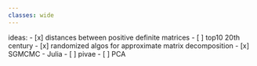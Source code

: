 ```yaml
---
classes: wide
---
```


ideas:
    - [x] distances between positive definite matrices
    - [ ] top10 20th century
    - [x] randomized algos for approximate matrix decomposition
    - [x] SGMCMC
    - Julia	
    - [ ] pivae
    - [ ] PCA
